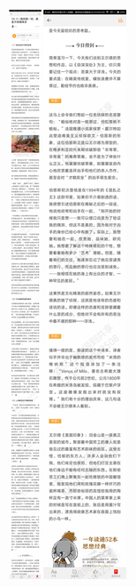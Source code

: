 ![](../../images/2017年07月/XY0712我同情一切，就是不同情疾苦.jpg)
![](../../images/2017年07月/XY0712我同情一切，就是不同情疾苦2.jpg)
